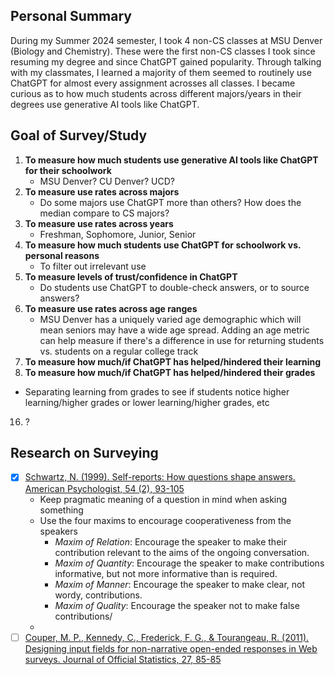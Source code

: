 ## Personal Summary
During my Summer 2024 semester, I took 4 non-CS classes at MSU Denver (Biology and Chemistry). These were the first non-CS classes I took since resuming my degree and since ChatGPT gained popularity. Through talking with my classmates, I learned a majority of them seemed to routinely use ChatGPT for almost every assignment acrosses all classes. I became curious as to how much students across different majors/years in their degrees use generative AI tools like ChatGPT.

## Goal of Survey/Study
1. **To measure how much students use generative AI tools like ChatGPT for their schoolwork**
   - MSU Denver? CU Denver? UCD?
3. **To measure use rates across majors**
   - Do some majors use ChatGPT more than others? How does the median compare to CS majors?
5. **To measure use rates across years**
   - Freshman, Sophomore, Junior, Senior
7. **To measure how much students use ChatGPT for schoolwork vs. personal reasons**
   - To filter out irrelevant use
9. **To measure levels of trust/confidence in ChatGPT**
   - Do students use ChatGPT to double-check answers, or to source answers?
11. **To measure use rates across age ranges**
    - MSU Denver has a uniquely varied age demographic which will mean seniors may have a wide age spread. Adding an age metric can help measure if there's a difference in use for returning students vs. students on a regular college track
13. **To measure how much/if ChatGPT has helped/hindered their learning**
14. **To measure how much/if ChatGPT has helped/hindered their grades**
   - Separating learning from grades to see if students notice higher learning/higher grades or lower learning/higher grades, etc
16. ?

## Research on Surveying
- [x] [Schwartz, N. (1999). Self-reports: How questions shape answers. American Psychologist, 54 (2), 93-105](https://cci.drexel.edu/faculty/sgasson/Readings/Schwarz%20%5B1999%5D%20Self-reports%20-%20How%20the%20questions%20shape%20the%20answers.pdf)
   - Keep pragmatic meaning of a question in mind when asking something
   - Use the four maxims to encourage cooperativeness from the speakers
     - *Maxim of Relation*: Encourage the speaker to make their contribution relevant to the aims of the ongoing conversation.
      - *Maxim of Quantity*: Encourage the speaker to make contributions informative, but not more informative than is required.
      - *Maxim of Manner*: Encourage the speaker to make clear, not wordy, contributions.
      - *Maxim of Quality*: Encourage the speaker not to make false contributions/
   - 
- [ ] [Couper, M. P., Kennedy, C., Frederick, F. G., & Tourangeau, R. (2011). Designing input fields for non-narrative open-ended responses in Web surveys. Journal of Official Statistics, 27, 85-85](https://www.ncbi.nlm.nih.gov/pmc/articles/PMC3570266/)
